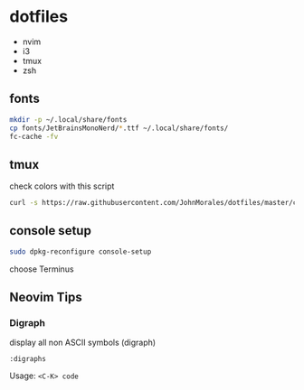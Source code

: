 # dotfiles

* nvim 
* i3
* tmux
* zsh


## fonts


```Bash
mkdir -p ~/.local/share/fonts
cp fonts/JetBrainsMonoNerd/*.ttf ~/.local/share/fonts/ 
fc-cache -fv
```

## tmux

check colors with this script 

```Bash
curl -s https://raw.githubusercontent.com/JohnMorales/dotfiles/master/colors/24-bit-color.sh | bash
```


## console setup

```Bash
sudo dpkg-reconfigure console-setup
```

choose Terminus



## Neovim Tips


### Digraph

display all non ASCII symbols (digraph)

```
:digraphs
```

Usage:  `<C-K> code`


